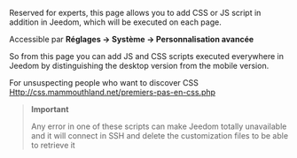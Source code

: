 Reserved for experts, this page allows you to add CSS or JS script
in addition in Jeedom, which will be executed on each page.

Accessible par **Réglages → Système → Personnalisation avancée**

So from this page you can add JS and CSS scripts
executed everywhere in Jeedom by distinguishing the desktop version from the
mobile version.

For unsuspecting people who want to discover CSS
<Http://css.mammouthland.net/premiers-pas-en-css.php>

> **Important**
>
> Any error in one of these scripts can make Jeedom totally
> unavailable and it will connect in SSH and delete the
> customization files to be able to retrieve it
